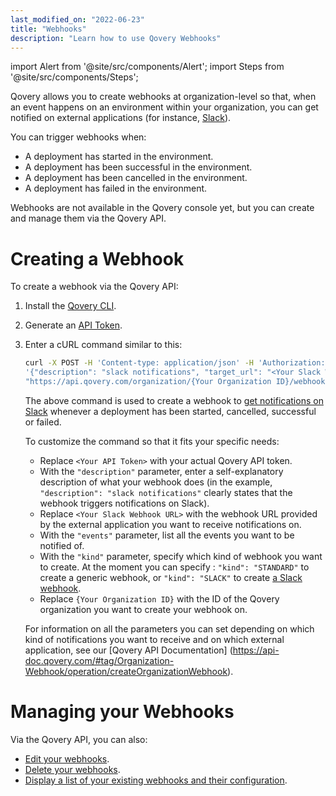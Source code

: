 ```yaml
---
last_modified_on: "2022-06-23"
title: "Webhooks"
description: "Learn how to use Qovery Webhooks"
---
```


import Alert from '@site/src/components/Alert';
import Steps from '@site/src/components/Steps';

Qovery allows you to create webhooks at organization-level so that, when an event happens on an environment within your organization, you can get notified on external applications (for instance, [Slack][docs.using-qovery.integration.slack]).

You can trigger webhooks when:

* A deployment has started in the environment.
* A deployment has been successful in the environment.
* A deployment has been cancelled in the environment.
* A deployment has failed in the environment.

<Alert type="info">

Webhooks are not available in the Qovery console yet, but you can create and manage them via the Qovery API.

</Alert>

# Creating a Webhook

To create a webhook via the Qovery API:

<Steps headingDepth={3}>
<ol>
<li>

Install the [Qovery CLI][docs.using-qovery.interface.cli].

</li>
<li>

Generate an [API Token][docs.using-qovery.interface.cli#generate-api-token].

</li>
<li>

Enter a cURL command similar to this:

```bash
curl -X POST -H 'Content-type: application/json' -H 'Authorization: Token <Your API Token>' -d \
'{"description": "slack notifications", "target_url": "<Your Slack Webhook URL>", "events": ["DEPLOYMENT_STARTED", "DEPLOYMENT_CANCELLED", "DEPLOYMENT_SUCCESSFUL", "DEPLOYMENT_FAILURE"], "kind": "SLACK", "enabled": true}' \
"https://api.qovery.com/organization/{Your Organization ID}/webhook"
```
The above command is used to create a webhook to [get notifications on Slack][docs.using-qovery.integration.slack] whenever a deployment has been started, cancelled, successful or failed.

To customize the command so that it fits your specific needs:

* Replace `<Your API Token>` with your actual Qovery API token.
* With the `"description"` parameter, enter a self-explanatory description of what your webhook does (in the example, `"description": "slack notifications"` clearly states that the webhook triggers notifications on Slack).
* Replace `<Your Slack Webhook URL>` with the webhook URL provided by the external application you want to receive notifications on.
* With the `"events"` parameter, list all the events you want to be notified of.
* With the `"kind"` parameter, specify which kind of webhook you want to create. At the moment you can specify : `"kind": "STANDARD"` to create a generic webhook, or `"kind": "SLACK"` to create [a Slack webhook][docs.using-qovery.integration.slack].
* Replace `{Your Organization ID}` with the ID of the Qovery organization you want to create your webhook on.

For information on all the parameters you can set depending on which kind of notifications you want to receive and on which external application, see our [Qovery API Documentation] (https://api-doc.qovery.com/#tag/Organization-Webhook/operation/createOrganizationWebhook).

</li>
</ol>
</Steps>

# Managing your Webhooks

Via the Qovery API, you can also:

* [Edit your webhooks](https://api-doc.qovery.com/#tag/Organization-Webhook/operation/editOrganizationWebhook).
* [Delete your webhooks](https://api-doc.qovery.com/#tag/Organization-Webhook/operation/deleteOrganizationWebhook).
* [Display a list of your existing webhooks and their configuration](https://api-doc.qovery.com/#tag/Organization-Webhook/operation/listOrganizationWebHooks).


[docs.using-qovery.integration.slack]: /docs/using-qovery/integration/slack/
[docs.using-qovery.interface.cli#generate-api-token]: /docs/using-qovery/interface/cli/#generate-api-token
[docs.using-qovery.interface.cli]: /docs/using-qovery/interface/cli/
